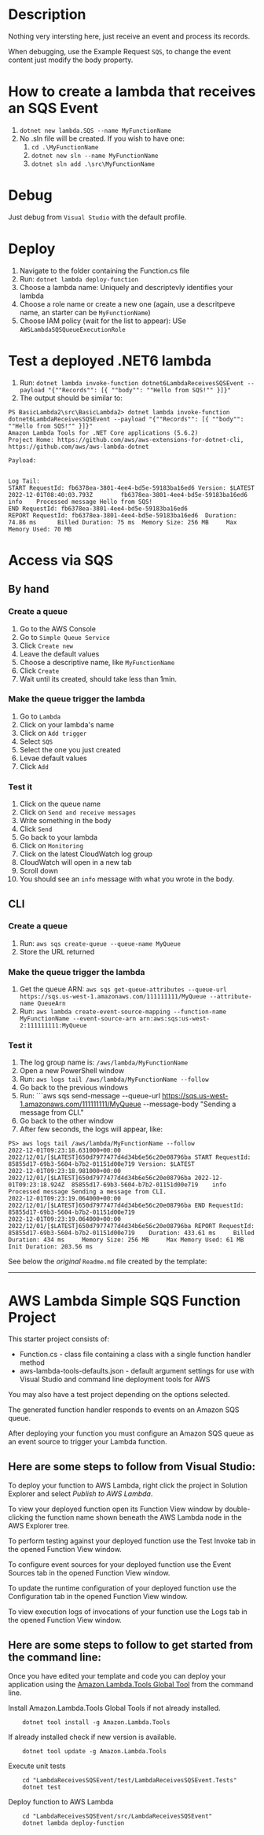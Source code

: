 # Description
Nothing very intersting here, just receive an event and process its records.

When debugging, use the Example Request ```SQS```, to change the event content just modify the body property.

# How to create a lambda that receives an SQS Event
1. ```dotnet new lambda.SQS --name MyFunctionName```
2. No .sln file will be created. If you wish to have one:
   1. ```cd .\MyFunctionName```
   2. ```dotnet new sln --name MyFunctionName```
   3. ```dotnet sln add .\src\MyFunctionName```

# Debug
Just debug from ```Visual Studio``` with the default profile.

# Deploy
1. Navigate to the folder containing the Function.cs file
2. Run: ```dotnet lambda deploy-function```
3. Choose a lambda name: Uniquely and descriptevly identifies your lambda
4. Choose a role name or create a new one (again, use a descritpeve name, an starter can be ```MyFunctionName```)
5. Choose IAM policy (wait for the list to appear): USe ```AWSLambdaSQSQueueExecutionRole```

# Test a deployed .NET6 lambda
1. Run: ```dotnet lambda invoke-function dotnet6LambdaReceivesSQSEvent --payload "{""Records"": [{ ""body"": ""Hello from SQS!"" }]}"```
2. The output should be similar to:
```
PS BasicLambda2\src\BasicLambda2> dotnet lambda invoke-function dotnet6LambdaReceivesSQSEvent --payload "{""Records"": [{ ""body"": ""Hello from SQS!"" }]}"
Amazon Lambda Tools for .NET Core applications (5.6.2)
Project Home: https://github.com/aws/aws-extensions-for-dotnet-cli, https://github.com/aws/aws-lambda-dotnet

Payload:


Log Tail:
START RequestId: fb6378ea-3801-4ee4-bd5e-59183ba16ed6 Version: $LATEST
2022-12-01T08:40:03.793Z        fb6378ea-3801-4ee4-bd5e-59183ba16ed6    info    Processed message Hello from SQS!
END RequestId: fb6378ea-3801-4ee4-bd5e-59183ba16ed6
REPORT RequestId: fb6378ea-3801-4ee4-bd5e-59183ba16ed6  Duration: 74.86 ms      Billed Duration: 75 ms  Memory Size: 256 MB     Max Memory Used: 70 MB
```

# Access via SQS

## By hand
### Create a queue
1. Go to the AWS Console
2. Go to ```Simple Queue Service```
3. Click ```Create new```
4. Leave the default values
5. Choose a descriptive name, like ```MyFunctionName```
6. Click ```Create```
7. Wait until its created, should take less than 1min.

### Make the queue trigger the lambda
1. Go to ```Lambda```
2. Click on your lambda's name
3. Click on ```Add trigger```
4. Select ```SQS```
5. Select the one you just created
6. Levae default values
7. Click ```Add```

### Test it
1. Click on the queue name
2. Click on ```Send and receive messages```
3. Write something in the body
4. Click ```Send```
5. Go back to your lambda
6. Click on ```Monitoring```
7. Click on the latest CloudWatch log group
8. CloudWatch will open in a new tab
8. Scroll down
9. You should see an ```info``` message with what you wrote in the body.

## CLI
### Create a queue
1. Run: ```aws sqs create-queue --queue-name MyQueue```
2. Store the URL returned

### Make the queue trigger the lambda
1. Get the queue ARN: ```aws sqs get-queue-attributes --queue-url https://sqs.us-west-1.amazonaws.com/111111111/MyQueue --attribute-name QueueArn```
2. Run: ```aws lambda create-event-source-mapping --function-name MyFunctionName --event-source-arn arn:aws:sqs:us-west-2:111111111:MyQueue```

### Test it
1. The log group name is: ```/aws/lambda/MyFunctionName```
2. Open a new PowerShell window
3. Run: ```aws logs tail /aws/lambda/MyFunctionName --follow```
4. Go back to the previous windows
5. Run: ```aws sqs send-message --queue-url https://sqs.us-west-1.amazonaws.com/111111111/MyQueue --message-body "Sending a message from CLI."
6. Go back to the other window
7. After few seconds, the logs will appear, like:

```
PS> aws logs tail /aws/lambda/MyFunctionName --follow
2022-12-01T09:23:18.631000+00:00 2022/12/01/[$LATEST]650d7977477d4d34b6e56c20e08796ba START RequestId: 85855d17-69b3-5604-b7b2-01151d00e719 Version: $LATEST
2022-12-01T09:23:18.981000+00:00 2022/12/01/[$LATEST]650d7977477d4d34b6e56c20e08796ba 2022-12-01T09:23:18.924Z  85855d17-69b3-5604-b7b2-01151d00e719    info    Processed message Sending a message from CLI.
2022-12-01T09:23:19.064000+00:00 2022/12/01/[$LATEST]650d7977477d4d34b6e56c20e08796ba END RequestId: 85855d17-69b3-5604-b7b2-01151d00e719
2022-12-01T09:23:19.064000+00:00 2022/12/01/[$LATEST]650d7977477d4d34b6e56c20e08796ba REPORT RequestId: 85855d17-69b3-5604-b7b2-01151d00e719    Duration: 433.61 ms     Billed Duration: 434 ms     Memory Size: 256 MB     Max Memory Used: 61 MB  Init Duration: 203.56 ms
```


See below the *original* ```Readme.md``` file created by the template:

---
# AWS Lambda Simple SQS Function Project

This starter project consists of:
* Function.cs - class file containing a class with a single function handler method
* aws-lambda-tools-defaults.json - default argument settings for use with Visual Studio and command line deployment tools for AWS

You may also have a test project depending on the options selected.

The generated function handler responds to events on an Amazon SQS queue.

After deploying your function you must configure an Amazon SQS queue as an event source to trigger your Lambda function.

## Here are some steps to follow from Visual Studio:

To deploy your function to AWS Lambda, right click the project in Solution Explorer and select *Publish to AWS Lambda*.

To view your deployed function open its Function View window by double-clicking the function name shown beneath the AWS Lambda node in the AWS Explorer tree.

To perform testing against your deployed function use the Test Invoke tab in the opened Function View window.

To configure event sources for your deployed function use the Event Sources tab in the opened Function View window.

To update the runtime configuration of your deployed function use the Configuration tab in the opened Function View window.

To view execution logs of invocations of your function use the Logs tab in the opened Function View window.

## Here are some steps to follow to get started from the command line:

Once you have edited your template and code you can deploy your application using the [Amazon.Lambda.Tools Global Tool](https://github.com/aws/aws-extensions-for-dotnet-cli#aws-lambda-amazonlambdatools) from the command line.

Install Amazon.Lambda.Tools Global Tools if not already installed.
```
    dotnet tool install -g Amazon.Lambda.Tools
```

If already installed check if new version is available.
```
    dotnet tool update -g Amazon.Lambda.Tools
```

Execute unit tests
```
    cd "LambdaReceivesSQSEvent/test/LambdaReceivesSQSEvent.Tests"
    dotnet test
```

Deploy function to AWS Lambda
```
    cd "LambdaReceivesSQSEvent/src/LambdaReceivesSQSEvent"
    dotnet lambda deploy-function
```
